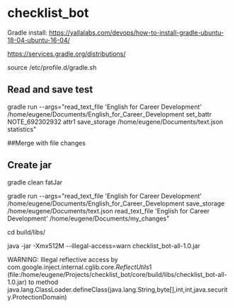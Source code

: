# checklist_bot

Gradle install: https://yallalabs.com/devops/how-to-install-gradle-ubuntu-18-04-ubuntu-16-04/

https://services.gradle.org/distributions/

source /etc/profile.d/gradle.sh

## Read and save test
gradle run --args="read_text_file 'English for Career Development' /home/eugene/Documents/English_for_Career_Development set_battr NOTE_692302932 attr1 save_storage /home/eugene/Documents/text.json statistics"

##Merge with file changes
    
## Create jar
gradle clean fatJar

gradle run --args="read_text_file 'English for Career Development' /home/eugene/Documents/English_for_Career_Development save_storage /home/eugene/Documents/text.json read_text_file 'English for Career Development' /home/eugene/Documents/my_changes"

cd build/libs/

java -jar -Xmx512M --illegal-access=warn checklist_bot-all-1.0.jar

WARNING: Illegal reflective access by com.google.inject.internal.cglib.core.$ReflectUtils$1 (file:/home/eugene/Projects/checklist_bot/core/build/libs/checklist_bot-all-1.0.jar) to method java.lang.ClassLoader.defineClass(java.lang.String,byte[],int,int,java.security.ProtectionDomain)
